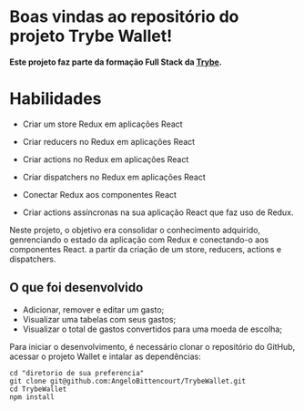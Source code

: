 # Boas vindas ao repositório do projeto Trybe Wallet!
#### Este projeto faz parte da formação Full Stack da <a href="https://www.betrybe.com/">Trybe</a>.

# Habilidades

  * Criar um store Redux em aplicações React

  * Criar reducers no Redux em aplicações React

  * Criar actions no Redux em aplicações React

  * Criar dispatchers no Redux em aplicações React

  * Conectar Redux aos componentes React

  * Criar actions assíncronas na sua aplicação React que faz uso de Redux.

Neste projeto, o objetivo era consolidar o conhecimento adquirido, genrenciando o estado da aplicação com Redux e conectando-o aos componentes React. a partir da criação de um store, reducers, actions e dispatchers.


## O que foi desenvolvido

  - Adicionar, remover e editar um gasto;
  - Visualizar uma tabelas com seus gastos;
  - Visualizar o total de gastos convertidos para uma moeda de escolha;


Para iniciar o desenvolvimento, é necessário clonar o repositório do GitHub, acessar o projeto Wallet e intalar as dependências:
```shell
cd "diretorio de sua preferencia"
git clone git@github.com:AngeloBittencourt/TrybeWallet.git
cd TrybeWallet
npm install
